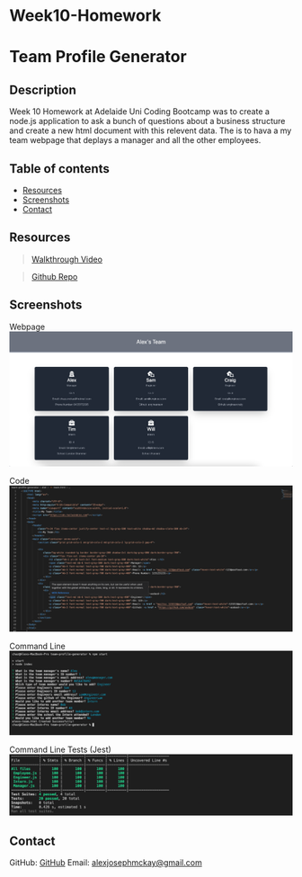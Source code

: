 # Week10-Homework

# Team Profile Generator

## Description 

Week 10 Homework at Adelaide Uni Coding Bootcamp was to create a node.js application to ask a bunch of questions about a business structure and create a new html document with this relevent data. 
The is to hava a my team webpage that deplays a manager and all the other employees.

## Table of contents 

- [Resources](#resources) 
- [Screenshots](#screenshots) 
- [Contact](#contact)

## Resources

> [Walkthrough Video]()

> [Github Repo](https://github.com/mckayjalex/team-profile-generator)

## Screenshots 

Webpage
![Webpage](images/profile-webpage.png)

Code
![Code](images/sample-html-code.png)

Command Line
![Command Line Input](images/node-code.png)

Command Line Tests (Jest)
![Command Line Tests](images/jest-test-code.png)

## Contact

GitHub: [GitHub](https://github.com/mckayjalex) Email: [alexjosephmckay@gmail.com](alexjosephmckay@gmail.com)